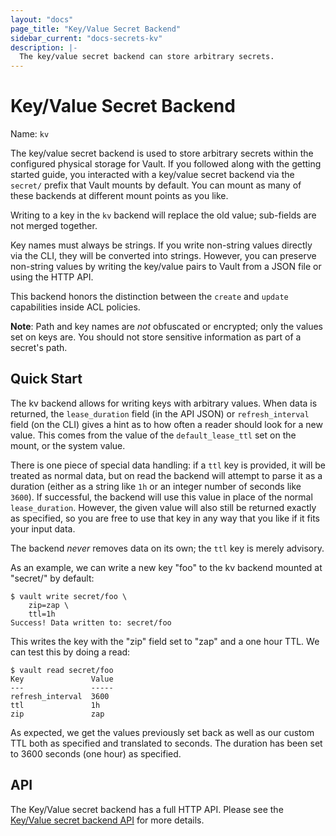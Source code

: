 ```yaml
---
layout: "docs"
page_title: "Key/Value Secret Backend"
sidebar_current: "docs-secrets-kv"
description: |-
  The key/value secret backend can store arbitrary secrets.
---
```


# Key/Value Secret Backend

Name: `kv`

The key/value secret backend is used to store arbitrary secrets within
the configured physical storage for Vault. If you followed along with
the getting started guide, you interacted with a key/value secret backend
via the `secret/` prefix that Vault mounts by default. You can mount as many
of these backends at different mount points as you like.

Writing to a key in the `kv` backend will replace the old value;
sub-fields are not merged together.

Key names must always be strings. If you write non-string values directly via the CLI, they will be converted into strings. However, you can preserve non-string values by writing the key/value pairs to Vault from a JSON file or using the HTTP API. 

This backend honors the distinction between the `create` and `update`
capabilities inside ACL policies.

**Note**: Path and key names are _not_ obfuscated or encrypted; only the values
set on keys are. You should not store sensitive information as part of a
secret's path.

## Quick Start

The kv backend allows for writing keys with arbitrary values. When data is
returned, the `lease_duration` field (in the API JSON) or `refresh_interval`
field (on the CLI) gives a hint as to how often a reader should look for a new
value. This comes from the value of the `default_lease_ttl` set on the mount,
or the system value.

There is one piece of special data handling: if a `ttl` key is provided, it
will be treated as normal data, but on read the backend will attempt to parse
it as a duration (either as a string like `1h` or an integer number of seconds
like `3600`). If successful, the backend will use this value in place of the
normal `lease_duration`. However, the given value will also still be returned
exactly as specified, so you are free to use that key in any way that you like
if it fits your input data.

The backend _never_ removes data on its own; the `ttl` key is merely advisory.

As an example, we can write a new key "foo" to the kv backend mounted at
"secret/" by default:

```
$ vault write secret/foo \
    zip=zap \
    ttl=1h
Success! Data written to: secret/foo
```

This writes the key with the "zip" field set to "zap" and a one hour TTL.
We can test this by doing a read:

```
$ vault read secret/foo
Key               Value
---               -----
refresh_interval  3600
ttl               1h
zip               zap
```

As expected, we get the values previously set back as well as our custom TTL
both as specified and translated to seconds. The duration has been set to 3600
seconds (one hour) as specified.

## API

The Key/Value secret backend has a full HTTP API. Please see the
[Key/Value secret backend API](/api/secret/kv/index.html) for more
details.
